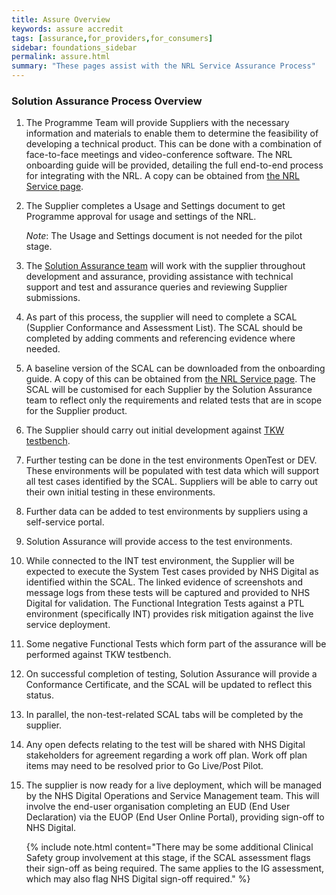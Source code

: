 ```yaml
---
title: Assure Overview
keywords: assure accredit
tags: [assurance,for_providers,for_consumers]
sidebar: foundations_sidebar
permalink: assure.html
summary: "These pages assist with the NRL Service Assurance Process"
---
```


### Solution Assurance Process Overview

1. The Programme Team will provide Suppliers with the necessary information and materials to enable them to determine the feasibility of developing a technical product. This can be done with a combination of face-to-face meetings and video-conference software. The NRL onboarding guide will be provided, detailing the full end-to-end process for integrating with the NRL. A copy can be obtained from [the NRL Service page](https://digital.nhs.uk/services/national-record-locator-nrl).

2. The Supplier completes a Usage and Settings document to get Programme approval for usage and settings of the NRL. 
	
	*Note*: The Usage and Settings document is not needed for the pilot stage.
 
3. The [Solution Assurance team](mailto:itkconformance@nhs.net) will work with the supplier throughout development and assurance, providing assistance with technical support and test and assurance queries and reviewing Supplier submissions.

4. As part of this process, the supplier will need to complete a SCAL (Supplier Conformance and Assessment List). The SCAL should be completed by adding comments and referencing evidence where needed.

5. A baseline version of the SCAL can be downloaded from the onboarding guide. A copy of this can be obtained from [the NRL Service page](https://digital.nhs.uk/services/national-record-locator-nrl). The SCAL will be customised for each Supplier by the Solution Assurance team to reflect only the requirements and related tests that are in scope for the Supplier product.

6. The Supplier should carry out initial development against [TKW testbench](https://developer.nhs.uk/testcentre/itk-nrls/).

7. Further testing can be done in the test environments OpenTest or DEV. These environments will be populated with test data which will support all test cases identified by the SCAL. Suppliers will be able to carry out their own initial testing in these environments.

8. Further data can be added to test environments by suppliers using a self-service portal.

9. Solution Assurance will provide access to the test environments.

10. While connected to the INT test environment, the Supplier will be expected to execute the System Test cases provided by NHS Digital as identified within the SCAL. The linked evidence of screenshots and message logs from these tests will be captured and provided to NHS Digital for validation. The Functional Integration Tests against a PTL environment (specifically INT) provides risk mitigation against the live service deployment.

11. Some negative Functional Tests which form part of the assurance will be performed against TKW testbench. 

12. On successful completion of testing, Solution Assurance will provide a Conformance Certificate, and the SCAL will be updated to reflect this status.

13. In parallel, the non-test-related SCAL tabs will be completed by the supplier.

14. Any open defects relating to the test will be shared with NHS Digital stakeholders for agreement regarding a work off plan. Work off plan items may need to be resolved prior to Go Live/Post Pilot.

15. The supplier is now ready for a live deployment, which will be managed by the NHS Digital Operations and Service Management team. This will involve the end-user organisation completing an EUD (End User Declaration) via the EUOP (End User Online Portal), providing sign-off to NHS Digital.

    {% include note.html content="There may be some additional Clinical Safety group involvement at this stage, if the SCAL assessment flags their sign-off as being required. The same applies to the IG assessment, which may also flag NHS Digital sign-off required." %}
